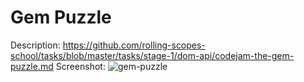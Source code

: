 # Gem Puzzle
Description: https://github.com/rolling-scopes-school/tasks/blob/master/tasks/stage-1/dom-api/codejam-the-gem-puzzle.md
Screenshot:
![gem-puzzle](https://github.com/tarasovamary/gem-puzzle/assets/103993159/8f45d224-58dd-41c0-bb23-b21c75a39250)
